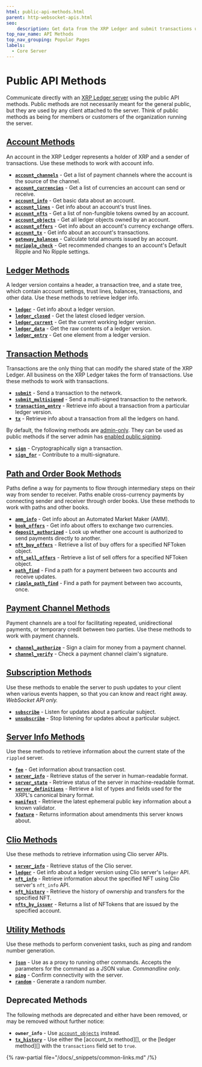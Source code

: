 ```yaml
---
html: public-api-methods.html
parent: http-websocket-apis.html
seo:
    description: Get data from the XRP Ledger and submit transactions using these public API methods.
top_nav_name: API Methods
top_nav_grouping: Popular Pages
labels:
  - Core Server
---
```

# Public API Methods

Communicate directly with an [XRP Ledger server](../../../concepts/networks-and-servers/index.md) using the public API methods. Public methods are not necessarily meant for the general public, but they are used by any client attached to the server. Think of public methods as being for members or customers of the organization running the server.


## [Account Methods](account-methods/index.md)

An account in the XRP Ledger represents a holder of XRP and a sender of transactions. Use these methods to work with account info.

* **[`account_channels`](account-methods/account_channels.md)** - Get a list of payment channels where the account is the source of the channel.
* **[`account_currencies`](account-methods/account_currencies.md)** - Get a list of currencies an account can send or receive.
* **[`account_info`](account-methods/account_info.md)** - Get basic data about an account.
* **[`account_lines`](account-methods/account_lines.md)** - Get info about an account's trust lines.
* **[`account_nfts`](account-methods/account_nfts.md)** - Get a list of non-fungible tokens owned by an account.
* **[`account_objects`](account-methods/account_objects.md)** - Get all ledger objects owned by an account.
* **[`account_offers`](account-methods/account_offers.md)** - Get info about an account's currency exchange offers.
* **[`account_tx`](account-methods/account_tx.md)** - Get info about an account's transactions.
* **[`gateway_balances`](account-methods/gateway_balances.md)** - Calculate total amounts issued by an account.
* **[`noripple_check`](account-methods/noripple_check.md)** - Get recommended changes to an account's Default Ripple and No Ripple settings.


## [Ledger Methods](ledger-methods/index.md)

A ledger version contains a header, a transaction tree, and a state tree, which contain account settings, trust lines, balances, transactions, and other data. Use these methods to retrieve ledger info.

* **[`ledger`](ledger-methods/ledger.md)** - Get info about a ledger version.
* **[`ledger_closed`](ledger-methods/ledger_closed.md)** - Get the latest closed ledger version.
* **[`ledger_current`](ledger-methods/ledger_current.md)** - Get the current working ledger version.
* **[`ledger_data`](ledger-methods/ledger_data.md)** - Get the raw contents of a ledger version.
* **[`ledger_entry`](ledger-methods/ledger_entry.md)** - Get one element from a ledger version.


## [Transaction Methods](transaction-methods/index.md)

Transactions are the only thing that can modify the shared state of the XRP Ledger. All business on the XRP Ledger takes the form of transactions. Use these methods to work with transactions.

* **[`submit`](transaction-methods/submit.md)** - Send a transaction to the network.
* **[`submit_multisigned`](transaction-methods/submit_multisigned.md)** - Send a multi-signed transaction to the network.
* **[`transaction_entry`](transaction-methods/transaction_entry.md)** - Retrieve info about a transaction from a particular ledger version.
* **[`tx`](transaction-methods/tx.md)** - Retrieve info about a transaction from all the ledgers on hand.

By default, the following methods are [admin-only](../admin-api-methods/index.md). They can be used as public methods if the server admin has [enabled public signing](../../../infrastructure/configuration/enable-public-signing.md).

* **[`sign`](../admin-api-methods/signing-methods/sign.md)** - Cryptographically sign a transaction.
* **[`sign_for`](../admin-api-methods/signing-methods/sign_for.md)** - Contribute to a multi-signature.


## [Path and Order Book Methods](path-and-order-book-methods/index.md)

Paths define a way for payments to flow through intermediary steps on their way from sender to receiver. Paths enable cross-currency payments by connecting sender and receiver through order books. Use these methods to work with paths and other books.

* **[`amm_info`](path-and-order-book-methods/amm_info.md)** - Get info about an Automated Market Maker (AMM).
* **[`book_offers`](path-and-order-book-methods/book_offers.md)** - Get info about offers to exchange two currencies.
* **[`deposit_authorized`](path-and-order-book-methods/deposit_authorized.md)** - Look up whether one account is authorized to send payments directly to another. <!-- STYLE_OVERRIDE: is authorized to -->
* **[`nft_buy_offers`](path-and-order-book-methods/nft_buy_offers.md)** - Retrieve a list of buy offers for a specified NFToken object.
* **[`nft_sell_offers`](path-and-order-book-methods/nft_sell_offers.md)** - Retrieve a list of sell offers for a specified NFToken object.
* **[`path_find`](path-and-order-book-methods/path_find.md)** - Find a path for a payment between two accounts and receive updates.
* **[`ripple_path_find`](path-and-order-book-methods/ripple_path_find.md)** - Find a path for payment between two accounts, once.


## [Payment Channel Methods](payment-channel-methods/index.md)

Payment channels are a tool for facilitating repeated, unidirectional payments, or temporary credit between two parties. Use these methods to work with payment channels.

* **[`channel_authorize`](payment-channel-methods/channel_authorize.md)** - Sign a claim for money from a payment channel.
* **[`channel_verify`](payment-channel-methods/channel_verify.md)** - Check a payment channel claim's signature.


## [Subscription Methods](subscription-methods/index.md)

Use these methods to enable the server to push updates to your client when various events happen, so that you can know and react right away. _WebSocket API only._

* **[`subscribe`](subscription-methods/subscribe.md)** - Listen for updates about a particular subject.
* **[`unsubscribe`](subscription-methods/unsubscribe.md)** - Stop listening for updates about a particular subject.


## [Server Info Methods](server-info-methods/index.md)

Use these methods to retrieve information about the current state of the `rippled` server.

* **[`fee`](server-info-methods/fee.md)** - Get information about transaction cost.
* **[`server_info`](server-info-methods/server_info.md)** - Retrieve status of the server in human-readable format.
* **[`server_state`](server-info-methods/server_state.md)** - Retrieve status of the server in machine-readable format.
* **[`server_definitions`](server-info-methods/server_definitions.md)** - Retrieve a list of types and fields used for the XRPL's canonical binary format.
* **[`manifest`](server-info-methods/manifest.md)** - Retrieve the latest ephemeral public key information about a known validator.
* **[`feature`](server-info-methods/feature.md)** - Returns information about amendments this server knows about.

## [Clio Methods](clio-methods/index.md)

Use these methods to retrieve information using Clio server APIs.

* **[`server_info`](clio-methods/server_info-clio.md)** - Retrieve status of the Clio server.
* **[`ledger`](clio-methods/ledger-clio.md)** - Get info about a ledger version using Clio server's `ledger` API.
* **[`nft_info`](clio-methods/nft_info.md)** - Retrieve information about the specified NFT using Clio server's `nft_info` API.
* **[`nft_history`](clio-methods/nft_history.md)** - Retrieve the history of ownership and transfers for the specified NFT.
* **[`nfts_by_issuer`](clio-methods/nfts_by_issuer.md)** - Returns a list of NFTokens that are issued by the specified account.

## [Utility Methods](utility-methods/index.md)

Use these methods to perform convenient tasks, such as ping and random number generation.

* **[`json`](utility-methods/json.md)** - Use as a proxy to running other commands. Accepts the parameters for the command as a JSON value. _Commandline only._
* **[`ping`](utility-methods/ping.md)** - Confirm connectivity with the server.
* **[`random`](utility-methods/random.md)** - Generate a random number.


## Deprecated Methods

The following methods are deprecated and either have been removed, or may be removed without further notice:

* **`owner_info`** - Use [`account_objects`](account-methods/account_objects.md) instead.
* **[`tx_history`](transaction-methods/tx_history.md)** - Use either the [account_tx method][], or the [ledger method][] with the `transactions` field set to `true`.

{% raw-partial file="/docs/_snippets/common-links.md" /%}
